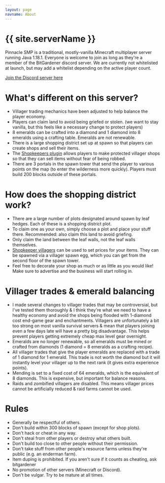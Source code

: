 ```yaml
---
layout: page
navname: About
---
```


# {{ site.serverName }}

Pinnacle SMP is a traditional, mostly-vanilla Minecraft multiplayer server running Java 1.18.1. Everyone is welcome to join as long as they're a member of the BitGardener discord server. We are currently not whitelisted at launch, but may add a whitelist depending on the active player count.

[Join the Discord server here](https://discord.gg/cBgEbC6dAK)

# What's different on this server?

 - Villager trading mechanics have been adjusted to help balance the player economy.
 - Players can claim land to avoid being griefed or stolen. (we want to stay vanilla, but this feels like a necessary change to protect players)
 - 8 emeralds can be crafted into a diamond and 1 diamond into 8 emeralds using a crafting table. Emeralds are not renewable.
 - There is a large shopping district set up at spawn so that players can create shops and sell their items.
 - The [Shopkeepers plugin](https://dev.bukkit.org/projects/shopkeepers) allows players to make protected villager shops so that they can sell items without fear of being robbed.
 - There are 3 portals in the spawn tower that send the player to various points on the map (to enter the wilderness more quickly). Players must build 200 blocks outside of these portals.

# How does the shopping district work?

 - There are a large number of plots designated around spawn by leaf hedges. Each of these is a shopping district plot.
 - To claim one as your own, simply choose a plot and place your stuff there. Recommended: also claim this land to avoid griefing.
 - Only claim the land between the leaf walls, not the leaf walls themselves.
 - [Shopkeeper villagers](https://dev.bukkit.org/projects/shopkeepers) can be used to set prices for your items. They can be spawned via a villager spawn egg, which you can get from the second floor of the spawn tower.
 - Feel free to decorate your shop as much or as little as you would like! Make sure to advertise and the business will start rolling in.

# Villager trades & emerald balancing

 - I made several changes to villager trades that may be controversial, but I've tested them thoroughly & I think they're what we need to have a healthy economy and avoid the shops being flooded with 1-diamond cost end-game gear and enchantments. Villagers are unfortunately a bit too strong on most vanilla survival servers & mean that players joining even a few days late will have a pretty big disadvantage. This helps prevent players getting extremely cheap max level gear overnight.
 - Emeralds are no longer renewable, so all emeralds must be mined or crafted from diamonds (1 diamond = 8 emeralds as a crafting recipe).
 - All villager trades that give the player emeralds are replaced with a trade of 1 diamond for 1 emerald. This trade is not worth the diamond but it will instantly level your villager up to the next rank (it gives extra experience points).
 - Mending is set to a fixed cost of 64 emeralds, which is the equivalent of 8 diamonds. This is expensive, but important for balance reasons.
 - Raids and zombified villagers are disabled. This means villager prices cannot be artificially reduced & raid farms cannot be used.

# Rules

 - Generally be respectful of others.
 - Don't build within 300 blocks of spawn (except for shop plots).
 - Don't hack or cheat in any way.
 - Don't steal from other players or destroy what others built.
 - Don't build too close to other people without their permission.
 - Don't take stuff from other people's resource farms unless they're public (e.g. an enderman farm).
 - Item duping is prohibited. If you aren't sure if it counts as cheating, ask bitgardener
 - No promotion of other servers (Minecraft or Discord).
 - Don't be vulgar. Try to be mature at all times.

